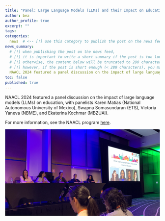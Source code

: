 ```yaml
---
title: "Panel: Large Language Models (LLMs) and their Impact on Education"
author: bea
author_profile: true
excerpt: ""
tags:
categories:
  news  # <-- [!] use this category to publish the post on the news feed  
news_summary: 
  # [!] when publishing the post on the news feed,
  # [!] it is important to write a short summary if the post is too long (~several paragraphs)
  # [!] otherwise, the content below will be truncated to 280 characters on the news feed
  # [!] however, if the post is short enough (< 280 characters), you may disregard this option
  NAACL 2024 featured a panel discussion on the impact of large language models (LLMs) on education, with panelists Karen Matías (National Autonomous University of Mexico), Swapna Somasundaran (ETS), Victoria Yaneva (NBME), and Ekaterina Kochmar (MBZUAI).
toc: false
published: true
---
```


NAACL 2024 featured a panel discussion on the impact of large language models (LLMs) on education, with panelists Karen Matías (National Autonomous University of Mexico), Swapna Somasundaran (ETS), Victoria Yaneva (NBME), and Ekaterina Kochmar (MBZUAI).

For more information, see the NAACL program  [here](https://2024.naacl.org/program/panel/).

![Photo of the panel at NAACL 2024](/assets/images/naacl-2024-panel-llms-and-their-impact-on-education.JPG)